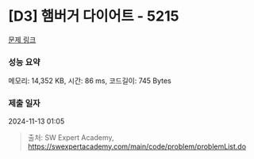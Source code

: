 # [D3] 햄버거 다이어트 - 5215 

[문제 링크](https://swexpertacademy.com/main/code/problem/problemDetail.do?contestProbId=AWT-lPB6dHUDFAVT) 

### 성능 요약

메모리: 14,352 KB, 시간: 86 ms, 코드길이: 745 Bytes

### 제출 일자

2024-11-13 01:05



> 출처: SW Expert Academy, https://swexpertacademy.com/main/code/problem/problemList.do